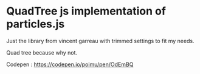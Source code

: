 # QuadTree js implementation of particles.js

Just the library from vincent garreau with trimmed settings to fit my needs.

Quad tree because why not.

Codepen : https://codepen.io/poimu/pen/OdEmBQ
